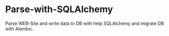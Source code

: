 # Parse-with-SQLAlchemy
Parse WEB-Site and write data to DB with help SQLAlchemy and migrate DB with Alembic.
